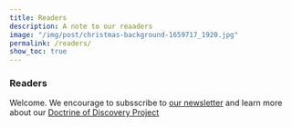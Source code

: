 ```yaml
---
title: Readers
description: A note to our reaaders
image: "/img/post/christmas-background-1659717_1920.jpg"
permalink: /readers/
show_toc: true
---
```

### Readers

Welcome. We encourage to subsscribe to [our newsletter](https://doctrineofdiscovery.org/email) and learn more about our [Doctrine of Discovery Project](https://doctrineofdiscovery.org/)